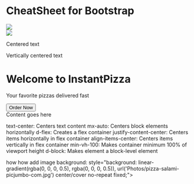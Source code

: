 # CheatSheet for Bootstrap

<!-- Center an image using mx-auto -->
<img src="image.jpg" class="mx-auto d-block">

<!-- Center using text-center on parent -->
<div class="text-center">
  <img src="image.jpg">
</div>

<!-- Basic text centering -->
<p class="text-center">Centered text</p>

<!-- Center text vertically in a container -->
<div class="h-100 d-flex align-items-center">
  <p>Vertically centered text</p>
</div>

<!-- Center everything both vertically and horizontally -->
<div class="min-vh-100 d-flex justify-content-center align-items-center">
  <div class="text-center">
    <h1>Welcome to InstantPizza</h1>
    <p>Your favorite pizzas delivered fast</p>
    <button class="btn btn-primary">Order Now</button>
  </div>
</div>

<!-- Perfect center using flexbox -->
<div class="d-flex justify-content-center align-items-center">
  <div>Content goes here</div>
</div>

text-center: Centers text content
mx-auto: Centers block elements horizontally
d-flex: Creates a flex container
justify-content-center: Centers items horizontally in flex container
align-items-center: Centers items vertically in flex container
min-vh-100: Makes container minimum 100% of viewport height
d-block: Makes element a block-level element

how how add image background: style="background: linear-gradient(rgba(0, 0, 0, 0.5), rgba(0, 0, 0, 0.5)), url('Photos/pizza-salami-picjumbo-com.jpg') center/cover no-repeat fixed;">
